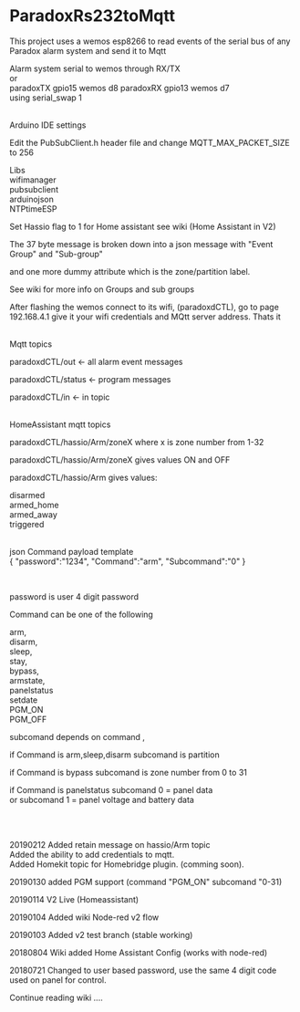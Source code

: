 # ParadoxRs232toMqtt

This project uses a wemos esp8266 to read events of the serial bus of any Paradox alarm system and send it to Mqtt

Alarm system serial to wemos through RX/TX<br>
  or <br>
  paradoxTX gpio15 wemos d8 
  paradoxRX gpio13 wemos d7<br>
  using serial_swap 1<br>
  
<br> Arduino IDE settings<br>


Edit the PubSubClient.h header file and change MQTT_MAX_PACKET_SIZE to 256<br>

Libs <br>
wifimanager<br>
pubsubclient<br>
arduinojson<br>
NTPtimeESP<br>

Set Hassio flag to 1 for Home assistant see wiki (Home Assistant in V2)<br> 

        
        
The 37 byte message is broken down into a json message with "Event Group" and "Sub-group" 

and one more dummy attribute which is the zone/partition label.<br> 



See wiki for more info on Groups and sub groups <br> 

After flashing the wemos connect to its wifi, (paradoxdCTL), go to page 192.168.4.1 give it your wifi credentials and MQtt server address. Thats it  
<br> 

Mqtt topics 

paradoxdCTL/out           <- all alarm event messages

paradoxdCTL/status       <- program messages

paradoxdCTL/in           <- in topic 

<br>HomeAssistant mqtt topics<br>

paradoxdCTL/hassio/Arm/zoneX where x is zone number from 1-32

paradoxdCTL/hassio/Arm/zoneX gives values ON and OFF

paradoxdCTL/hassio/Arm gives values:

disarmed<br>
armed_home<br>
armed_away<br>
triggered<br>
<br> 

json Command payload template <br>
{
 "password":"1234",
 "Command":"arm",
 "Subcommand":"0"
}

<br> 

password is user 4 digit password

Command can be one of the following 


  arm,<br> 
  disarm,<br> 
  sleep,<br> 
  stay,<br> 
  bypass,<br> 
  armstate,<br> 
  panelstatus <br> 
  setdate <br> 
  PGM_ON<br> 
  PGM_OFF<br> 
	
  
  subcomand depends on command ,<br> 
	
  if Command is arm,sleep,disarm subcomand is partition<br> 
	
  if Command is bypass subcomand is zone number from 0 to 31 <br> 
  
  if Command is panelstatus subcomand 0 = panel data <br> 
  		or subcomand 1 = panel voltage and battery data <br> 	
 
  
<br>
<br> 


20190212 Added retain message on hassio/Arm topic<br>
	Added the ability to add credentials to mqtt.<br>
	Added Homekit topic for Homebridge plugin. (comming soon). <br>	
	

20190130 added PGM support (command "PGM_ON" subcomand "0-31)
  
20190114 V2 Live (Homeassistant)

20190104 Added wiki Node-red v2 flow 

20190103 Added v2 test branch (stable working) 

20180804 Wiki added Home Assistant Config (works with node-red) 

20180721 Changed to user based password, use the same 4 digit code used on panel for control. 



Continue reading wiki ....

